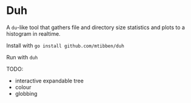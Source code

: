 # Duh

A `du`-like tool that gathers file and directory size statistics and plots to a histogram in realtime.

Install with `go install github.com/mtibben/duh`

Run with `duh`

TODO:
 - interactive expandable tree
 - colour
 - globbing
